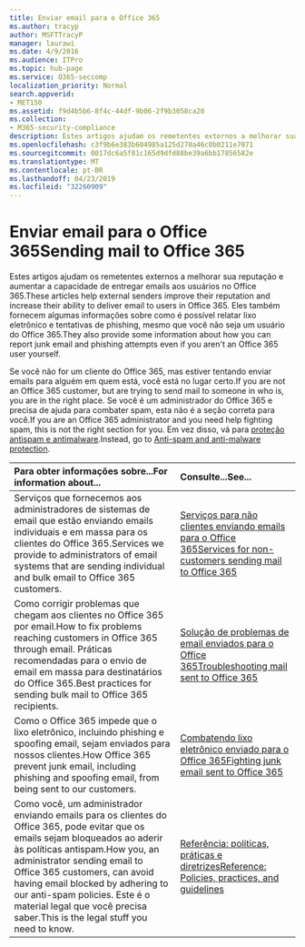 ```yaml
---
title: Enviar email para o Office 365
ms.author: tracyp
author: MSFTTracyP
manager: laurawi
ms.date: 4/9/2016
ms.audience: ITPro
ms.topic: hub-page
ms.service: O365-seccomp
localization_priority: Normal
search.appverid:
- MET150
ms.assetid: f9d4b5b6-8f4c-44df-9b06-2f9b3058ca20
ms.collection:
- M365-security-compliance
description: Estes artigos ajudam os remetentes externos a melhorar sua reputação e aumentar a capacidade de entregar emails aos usuários no Office 365. Eles também fornecem algumas informações sobre como é possível relatar lixo eletrônico e tentativas de phishing, mesmo que você não seja um usuário do Office 365.
ms.openlocfilehash: c3f9b6e383b604985a125d270a46c0b0211e7071
ms.sourcegitcommit: 0017dc6a5f81c165d9dfd88be39a6bb17856582e
ms.translationtype: MT
ms.contentlocale: pt-BR
ms.lasthandoff: 04/23/2019
ms.locfileid: "32260909"
---
```

# <a name="sending-mail-to-office-365"></a><span data-ttu-id="02bf3-104">Enviar email para o Office 365</span><span class="sxs-lookup"><span data-stu-id="02bf3-104">Sending mail to Office 365</span></span>

<span data-ttu-id="02bf3-105">Estes artigos ajudam os remetentes externos a melhorar sua reputação e aumentar a capacidade de entregar emails aos usuários no Office 365.</span><span class="sxs-lookup"><span data-stu-id="02bf3-105">These articles help external senders improve their reputation and increase their ability to deliver email to users in Office 365.</span></span> <span data-ttu-id="02bf3-106">Eles também fornecem algumas informações sobre como é possível relatar lixo eletrônico e tentativas de phishing, mesmo que você não seja um usuário do Office 365.</span><span class="sxs-lookup"><span data-stu-id="02bf3-106">They also provide some information about how you can report junk email and phishing attempts even if you aren't an Office 365 user yourself.</span></span>
  
<span data-ttu-id="02bf3-107">Se você não for um cliente do Office 365, mas estiver tentando enviar emails para alguém em quem está, você está no lugar certo.</span><span class="sxs-lookup"><span data-stu-id="02bf3-107">If you are not an Office 365 customer, but are trying to send mail to someone in who is, you are in the right place.</span></span> <span data-ttu-id="02bf3-108">Se você é um administrador do Office 365 e precisa de ajuda para combater spam, esta não é a seção correta para você.</span><span class="sxs-lookup"><span data-stu-id="02bf3-108">If you are an Office 365 administrator and you need help fighting spam, this is not the right section for you.</span></span> <span data-ttu-id="02bf3-109">Em vez disso, vá para [proteção antispam e antimalware](http://technet.microsoft.com/library/93c6c227-7442-4293-b64d-ec8f15c928db.aspx).</span><span class="sxs-lookup"><span data-stu-id="02bf3-109">Instead, go to [Anti-spam and anti-malware protection](http://technet.microsoft.com/library/93c6c227-7442-4293-b64d-ec8f15c928db.aspx).</span></span>
  
|<span data-ttu-id="02bf3-110">**Para obter informações sobre...**</span><span class="sxs-lookup"><span data-stu-id="02bf3-110">**For information about...**</span></span>|<span data-ttu-id="02bf3-111">**Consulte...**</span><span class="sxs-lookup"><span data-stu-id="02bf3-111">**See...**</span></span>|
|:-----|:-----|
|<span data-ttu-id="02bf3-112">Serviços que fornecemos aos administradores de sistemas de email que estão enviando emails individuais e em massa para os clientes do Office 365.</span><span class="sxs-lookup"><span data-stu-id="02bf3-112">Services we provide to administrators of email systems that are sending individual and bulk email to Office 365 customers.</span></span>  <br/> |[<span data-ttu-id="02bf3-113">Serviços para não clientes enviando emails para o Office 365</span><span class="sxs-lookup"><span data-stu-id="02bf3-113">Services for non-customers sending mail to Office 365</span></span>](services-for-non-customers.md) <br/> |
|<span data-ttu-id="02bf3-114">Como corrigir problemas que chegam aos clientes no Office 365 por email.</span><span class="sxs-lookup"><span data-stu-id="02bf3-114">How to fix problems reaching customers in Office 365 through email.</span></span> <span data-ttu-id="02bf3-115">Práticas recomendadas para o envio de email em massa para destinatários do Office 365.</span><span class="sxs-lookup"><span data-stu-id="02bf3-115">Best practices for sending bulk mail to Office 365 recipients.</span></span>  <br/> |[<span data-ttu-id="02bf3-116">Solução de problemas de email enviados para o Office 365</span><span class="sxs-lookup"><span data-stu-id="02bf3-116">Troubleshooting mail sent to Office 365</span></span>](troubleshooting-mail-sent-to-office-365.md) <br/> |
|<span data-ttu-id="02bf3-117">Como o Office 365 impede que o lixo eletrônico, incluindo phishing e spoofing email, sejam enviados para nossos clientes.</span><span class="sxs-lookup"><span data-stu-id="02bf3-117">How Office 365 prevent junk email, including phishing and spoofing email, from being sent to our customers.</span></span>  <br/> |[<span data-ttu-id="02bf3-118">Combatendo lixo eletrônico enviado para o Office 365</span><span class="sxs-lookup"><span data-stu-id="02bf3-118">Fighting junk email sent to Office 365</span></span>](fighting-junk-email.md) <br/> |
|<span data-ttu-id="02bf3-119">Como você, um administrador enviando emails para os clientes do Office 365, pode evitar que os emails sejam bloqueados ao aderir às políticas antispam.</span><span class="sxs-lookup"><span data-stu-id="02bf3-119">How you, an administrator sending email to Office 365 customers, can avoid having email blocked by adhering to our anti-spam policies.</span></span> <span data-ttu-id="02bf3-120">Este é o material legal que você precisa saber.</span><span class="sxs-lookup"><span data-stu-id="02bf3-120">This is the legal stuff you need to know.</span></span>  <br/> |[<span data-ttu-id="02bf3-121">Referência: políticas, práticas e diretrizes</span><span class="sxs-lookup"><span data-stu-id="02bf3-121">Reference: Policies, practices, and guidelines</span></span>](reference-policies-practices-and-guidelines.md) <br/> |
   

